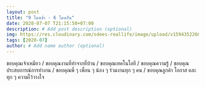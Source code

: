 ```yaml
---
layout: post
title: "9 โมงเช้า - 6 โมงเย็น"
date: 2020-07-07 T21:15:50+07:00
description: # Add post description (optional)
img: https://res.cloudinary.com/sdees-reallife/image/upload/v1594352260/1594352129935.jpg # Add image post (optional)
tags: [2020-07]
author: # Add name author (optional)
---
```

ขอบคุณเจ้าเหมียว / ขอบคุณงานที่ทำจากที่บ้าน / ขอบคุณเทคโนโลยี / ขอบคุณความรู้ / ขอบคุณประสบการณ์การทำงาน / ขอบคุณพี่ ๆ เพื่อน ๆ น้อง ๆ ร่วมงานทุก ๆ คน / ขอบคุณลูกค้า โอกาส และทุก ๆ ความไว้วางใจ

<i class="fa fa-child" style="color:plum"></i>

